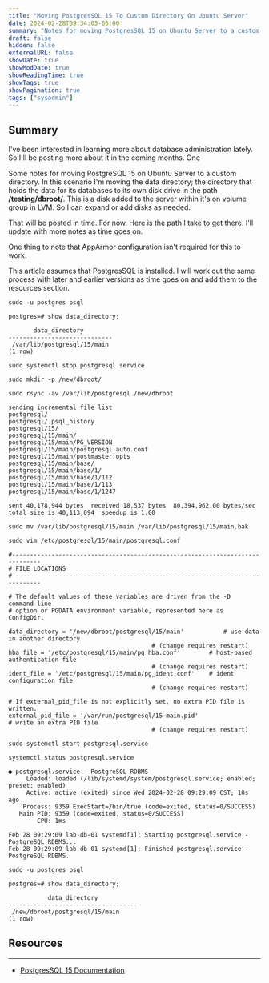 ```yaml
---
title: "Moving PostgresSQL 15 To Custom Directory On Ubuntu Server"
date: 2024-02-28T09:34:05-05:00
summary: "Notes for moving PostgresSQL 15 on Ubuntu Server to a custom directory."
draft: false
hidden: false
externalURL: false
showDate: true
showModDate: true
showReadingTime: true
showTags: true
showPagination: true
tags: ["sysadmin"]
---
```


## Summary

I've been interested in learning more about database administration
lately. So I'll be posting more about it in the coming months. One 

Some notes for moving PostgreSQL 15 on Ubuntu Server to a custom
directory. In this scenario I'm moving the data directory; the 
directory that holds the data for its databases to its own disk drive in
the path **/testing/dbroot/**. This is a disk added to the server within
it's on volume group in LVM. So I can expand or add disks as needed.

That will be posted in time. For now. Here is the path I take to get
there. I'll update with more notes as time goes on.

One thing to note that AppArmor configuration isn't required for this to
work.

This article assumes that PostgresSQL is installed. I will work out the
same process with later and earlier versions as time goes on and add
them to the resources section.

```
sudo -u postgres psql
```
```
postgres=# show data_directory;
```
```
       data_directory
-----------------------------
 /var/lib/postgresql/15/main
(1 row)
```
```
sudo systemctl stop postgresql.service
```
```
sudo mkdir -p /new/dbroot/
```
```
sudo rsync -av /var/lib/postgresql /new/dbroot
```
```
sending incremental file list
postgresql/
postgresql/.psql_history
postgresql/15/
postgresql/15/main/
postgresql/15/main/PG_VERSION
postgresql/15/main/postgresql.auto.conf
postgresql/15/main/postmaster.opts
postgresql/15/main/base/
postgresql/15/main/base/1/
postgresql/15/main/base/1/112
postgresql/15/main/base/1/113
postgresql/15/main/base/1/1247
...
sent 40,178,944 bytes  received 18,537 bytes  80,394,962.00 bytes/sec
total size is 40,113,094  speedup is 1.00
```
```
sudo mv /var/lib/postgresql/15/main /var/lib/postgresql/15/main.bak
```
```
sudo vim /etc/postgresql/15/main/postgresql.conf
```
```
#------------------------------------------------------------------------------
# FILE LOCATIONS
#------------------------------------------------------------------------------

# The default values of these variables are driven from the -D command-line
# option or PGDATA environment variable, represented here as ConfigDir.

data_directory = '/new/dbroot/postgresql/15/main'           # use data in another directory
                                        # (change requires restart)
hba_file = '/etc/postgresql/15/main/pg_hba.conf'        # host-based authentication file
                                        # (change requires restart)
ident_file = '/etc/postgresql/15/main/pg_ident.conf'    # ident configuration file
                                        # (change requires restart)

# If external_pid_file is not explicitly set, no extra PID file is written.
external_pid_file = '/var/run/postgresql/15-main.pid'                   # write an extra PID file
                                        # (change requires restart)
```
```
sudo systemctl start postgresql.service
```
```
systemctl status postgresql.service
```
```
● postgresql.service - PostgreSQL RDBMS
     Loaded: loaded (/lib/systemd/system/postgresql.service; enabled; preset: enabled)
     Active: active (exited) since Wed 2024-02-28 09:29:09 CST; 10s ago
    Process: 9359 ExecStart=/bin/true (code=exited, status=0/SUCCESS)
   Main PID: 9359 (code=exited, status=0/SUCCESS)
        CPU: 1ms

Feb 28 09:29:09 lab-db-01 systemd[1]: Starting postgresql.service - PostgreSQL RDBMS...
Feb 28 09:29:09 lab-db-01 systemd[1]: Finished postgresql.service - PostgreSQL RDBMS.
```
```
sudo -u postgres psql
```

```
postgres=# show data_directory;
```
```
           data_directory
------------------------------------
 /new/dbroot/postgresql/15/main
(1 row)
```

## Resources
-----

- [PostgresSQL 15 Documentation](https://www.postgresql.org/docs/15/index.html)
